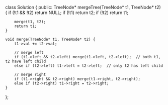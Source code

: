 class Solution {
public:
	TreeNode* mergeTree(TreeNode* t1, TreeNode* t2) {
		if (!t1 && !t2)
			return NULL;
		if (!t1)
			return t2;
		if (!t2)
			return t1;
		
		merge(t1, t2);
		return t1;
	}
	
	void merge(TreeNode* t1, TreeNode* t2) {
		t1->val += t2->val;
		
		// merge left
		if (t1->left && t2->left) merge(t1->left, t2->left);  // both t1, t2 have left child
		else if (t2->left) t1->left = t2->left;  // only t2 has left child

		// merge right
		if (t1->right && t2->right) merge(t1->right, t2->right);
		else if (t2->right) t1->right = t2->right;
	}
};


